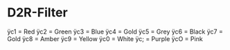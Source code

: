 # D2R-Filter



ÿc1 = Red
ÿc2 = Green
ÿc3 = Blue 
ÿc4 = Gold
ÿc5 = Grey
ÿc6 = Black 
ÿc7 = Gold 
ÿc8 = Amber 
ÿc9 = Yellow 
ÿc0 = White
ÿc; = Purple
ÿcO = Pink
